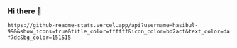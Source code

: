 ### Hi there 👋

<!--
**Hasibul-99/Hasibul-99** is a ✨ _special_ ✨ repository because its `README.md` (this file) appears on your GitHub profile.

Here are some ideas to get you started:

- 🔭 I’m currently working on ...
- 🌱 I’m currently learning ...
- 👯 I’m looking to collaborate on ...
- 🤔 I’m looking for help with ...
- 💬 Ask me about ...
- 📫 How to reach me: ...
- 😄 Pronouns: ...
- ⚡ Fun fact: ...
-->


```https://github-readme-stats.vercel.app/api?username=hasibul-99&&show_icons=true&title_color=ffffff&icon_color=bb2acf&text_color=daf7dc&bg_color=151515```
